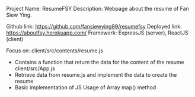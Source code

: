 Project Name: ResumeFSY
Description: Webpage about the resume of Fan Siew Ying.

Github link: https://github.com/fansiewying99/resumefsy 
Deployed link: https://aboutfsy.herokuapp.com/
Framework: ExpressJS (server), ReactJS (client)

Focus on: 
client/src/contents/resume.js
- Contains a function that return the data for the content of the resume
client/src/App.js
- Retrieve data from resume.js and implement the data to create the resume
- Basic implementation of JS
 Usage of Array map() method
